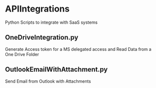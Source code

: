 # APIIntegrations
Python Scripts to integrate with SaaS systems


OneDriveIntegration.py
------------------------

Generate Access token for a MS delegated access and Read Data from a One Drive Folder


OutlookEmailWithAttachment.py
------------------------------

Send Email from Outlook with Attachments
